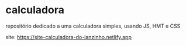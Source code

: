 # calculadora
repositório dedicado a uma calculadora simples, usando JS, HMT e CSS

site: https://site-calculadora-do-ianzinho.netlify.app
